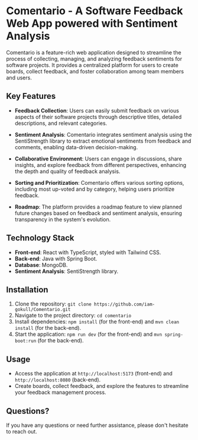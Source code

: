 # Comentario - A Software Feedback Web App powered with Sentiment Analysis

Comentario is a feature-rich web application designed to streamline the process of collecting, managing, and analyzing feedback sentiments for software projects. It provides a centralized platform for users to create boards, collect feedback, and foster collaboration among team members and users.

## Key Features

- **Feedback Collection**: Users can easily submit feedback on various aspects of their software projects through descriptive titles, detailed descriptions, and relevant categories.

- **Sentiment Analysis**: Comentario integrates sentiment analysis using the SentiStrength library to extract emotional sentiments from feedback and comments, enabling data-driven decision-making.

- **Collaborative Environment**: Users can engage in discussions, share insights, and explore feedback from different perspectives, enhancing the depth and quality of feedback analysis.

- **Sorting and Prioritization**: Comentario offers various sorting options, including most up-voted and by category, helping users prioritize feedback.

- **Roadmap**: The platform provides a roadmap feature to view planned future changes based on feedback and sentiment analysis, ensuring transparency in the system's evolution.

## Technology Stack

- **Front-end**: React with TypeScript, styled with Tailwind CSS.
- **Back-end**: Java with Spring Boot.
- **Database**: MongoDB.
- **Sentiment Analysis**: SentiStrength library.

## Installation

1. Clone the repository: `git clone https://github.com/iam-gokull/Comentario.git`
2. Navigate to the project directory: `cd comentario`
3. Install dependencies: `npm install` (for the front-end) and `mvn clean install` (for the back-end).
4. Start the application: `npm run dev` (for the front-end) and `mvn spring-boot:run` (for the back-end).

## Usage

- Access the application at `http://localhost:5173` (front-end) and `http://localhost:8080` (back-end).
- Create boards, collect feedback, and explore the features to streamline your feedback management process.

<!-- ## Contributing

Contributions are welcome! Please follow the [contribution guidelines](CONTRIBUTING.md). -->

<!-- ## License

This project is licensed under the MIT License - see the [LICENSE.md](LICENSE.md) file for details. -->

## Questions?

If you have any questions or need further assistance, please don't hesitate to reach out.
